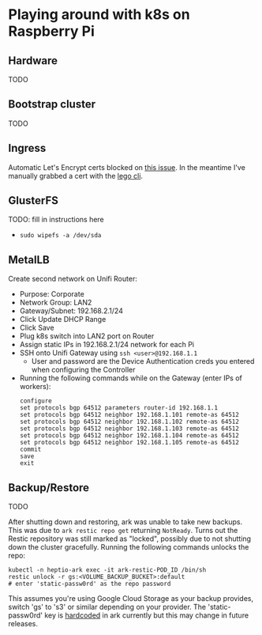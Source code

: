 # Playing around with k8s on Raspberry Pi

## Hardware

TODO

## Bootstrap cluster

TODO

## Ingress

Automatic Let's Encrypt certs blocked on [this issue](https://github.com/jetstack/cert-manager/pull/780).
In the meantime I've manually grabbed a cert with the [lego cli](https://github.com/xenolf/lego).

## GlusterFS

TODO: fill in instructions here

- `sudo wipefs -a /dev/sda`

## MetalLB

Create second network on Unifi Router:
- Purpose: Corporate
- Network Group: LAN2
- Gateway/Subnet: 192.168.2.1/24
- Click Update DHCP Range
- Click Save
- Plug k8s switch into LAN2 port on Router
- Assign static IPs in 192.168.2.1/24 network for each Pi
- SSH onto Unifi Gateway using `ssh <user>@192.168.1.1`
  - User and password are the Device Authentication creds you entered when
    configuring the Controller
- Running the following commands while on the Gateway (enter IPs of workers):
  ```
  configure
  set protocols bgp 64512 parameters router-id 192.168.1.1
  set protocols bgp 64512 neighbor 192.168.1.101 remote-as 64512
  set protocols bgp 64512 neighbor 192.168.1.102 remote-as 64512
  set protocols bgp 64512 neighbor 192.168.1.103 remote-as 64512
  set protocols bgp 64512 neighbor 192.168.1.104 remote-as 64512
  set protocols bgp 64512 neighbor 192.168.1.105 remote-as 64512
  commit
  save
  exit
  ```

## Backup/Restore

TODO

After shutting down and restoring, ark was unable to take new backups.
This was due to `ark restic repo get` returning `NotReady`.
Turns out the Restic repository was still marked as "locked", possibly
due to not shutting down the cluster gracefully.
Running the following commands unlocks the repo:

```
kubectl -n heptio-ark exec -it ark-restic-POD_ID /bin/sh
restic unlock -r gs:<VOLUME_BACKUP_BUCKET>:default
# enter 'static-passw0rd' as the repo password
```

This assumes you're using Google Cloud Storage as your backup provides,
switch 'gs' to 's3' or similar depending on your provider.
The 'static-passw0rd' key is [hardcoded](https://github.com/heptio/ark/blob/9f72cf9c614bb4dc02dfacae08c9dcd11fbb5eaa/pkg/restic/repository_keys.go#L33)
in ark currently but this may change in future releases.
